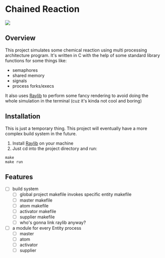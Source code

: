 # Chained Reaction
![](https://chemistrytalk.org/wp-content/uploads/2023/03/640px-NuclearReaction.svg-1.png)

## Overview
This project simulates some chemical reaction using multi processing architecture program. It's written in C with the help of some standard library functions for some things like:
- semaphores
- shared memory
- signals
- process forks/execs

It also uses [Raylib](https://github.com/raysan5/raylib) to perform some fancy rendering to avoid doing the whole simulation in the terminal (cuz it's kinda not cool and boring)

## Installation
This is just a temporary thing. This project will eventually have a more complex build system in the future.

1. Install [Raylib](https://github.com/raysan5/raylib) on your machine
2. Just cd into the project directory and run:
```shell
make
make run
```

## Features
- [ ] build system
    - [ ] global project makefile invokes specific entity makefile
    - [ ] master makefile
    - [ ] atom makefile
    - [ ] activator makefile
    - [ ] supplier makefile
    - [ ] who's gonna link raylib anyway?
- [ ] a module for every Entity process
    - [ ] master
    - [ ] atom
    - [ ] activator
    - [ ] supplier

